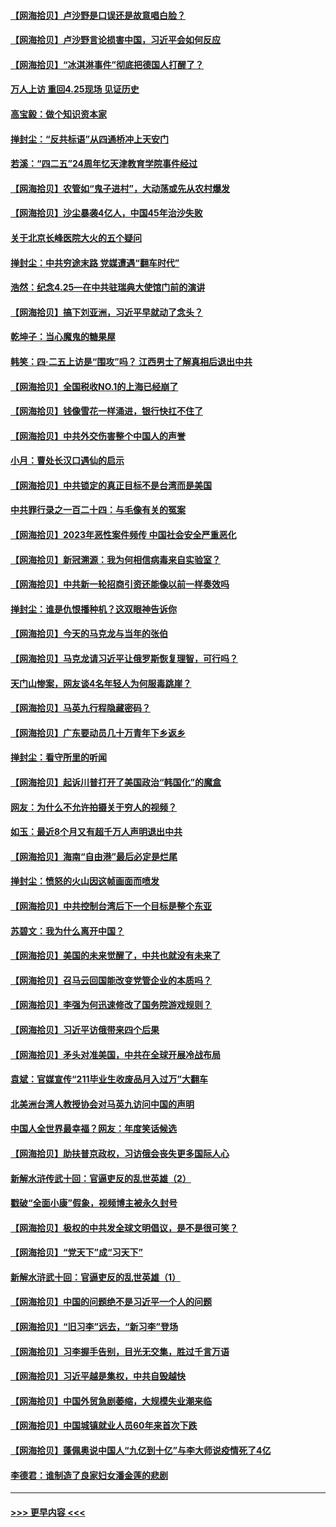 #### [【网海拾贝】卢沙野是口误还是故意唱白脸？](../pages/nsc993/n13982671.md?t=04272143) 
#### [【网海拾贝】卢沙野言论损害中国，习近平会如何反应](../pages/nsc993/n13981963.md?t=04272143) 
#### [【网海拾贝】“冰淇淋事件”彻底把德国人打醒了？](../pages/nsc993/n13981309.md?t=04272143) 
#### [万人上访 重回4.25现场 见证历史](../pages/nsc993/n13979775.md?t=04272143) 
#### [高宝毅：做个知识资本家](../pages/nsc993/n13980331.md?t=04272143) 
#### [掸封尘：“反共标语”从四通桥冲上天安门](../pages/nsc993/n13979843.md?t=04272143) 
#### [若溪：“四二五”24周年忆天津教育学院事件经过](../pages/nsc993/n13979819.md?t=04272143) 
#### [【网海拾贝】农管如“鬼子进村”，大动荡或先从农村爆发](../pages/nsc993/n13979567.md?t=04272143) 
#### [【网海拾贝】沙尘暴袭4亿人，中国45年治沙失败](../pages/nsc993/n13978993.md?t=04272143) 
#### [关于北京长峰医院大火的五个疑问](../pages/nsc993/n13978987.md?t=04272143) 
#### [掸封尘：中共穷途末路 党媒遭遇“翻车时代”](../pages/nsc993/n13978914.md?t=04272143) 
#### [浩然：纪念4.25—在中共驻瑞典大使馆门前的演讲](../pages/nsc993/n13978351.md?t=04272143) 
#### [【网海拾贝】搞下刘亚洲，习近平早就动了念头？](../pages/nsc993/n13978334.md?t=04272143) 
#### [乾坤子：当心魔鬼的糖果屋](../pages/nsc993/n13978294.md?t=04272143) 
#### [韩笑：四·二五上访是“围攻”吗？ 江西男士了解真相后退出中共](../pages/nsc993/n13977962.md?t=04272143) 
#### [【网海拾贝】全国税收NO.1的上海已经崩了](../pages/nsc993/n13976442.md?t=04272143) 
#### [【网海拾贝】钱像雪花一样涌进，银行快扛不住了](../pages/nsc993/n13975661.md?t=04272143) 
#### [【网海拾贝】中共外交伤害整个中国人的声誉](../pages/nsc993/n13974936.md?t=04272143) 
#### [小月：曹处长汉口遇仙的启示](../pages/nsc993/n13974139.md?t=04272143) 
#### [【网海拾贝】中共锁定的真正目标不是台湾而是美国](../pages/nsc993/n13974122.md?t=04272143) 
#### [中共罪行录之一百二十四：与毛像有关的冤案](../pages/nsc993/n13974119.md?t=04272143) 
#### [【网海拾贝】2023年恶性案件频传 中国社会安全严重恶化](../pages/nsc993/n13973502.md?t=04272143) 
#### [【网海拾贝】新冠溯源：我为何相信病毒来自实验室？](../pages/nsc993/n13970728.md?t=04272143) 
#### [【网海拾贝】中共新一轮招商引资还能像以前一样奏效吗](../pages/nsc993/n13969682.md?t=04272143) 
#### [掸封尘：谁是仇恨播种机？这双眼神告诉你](../pages/nsc993/n13969159.md?t=04272143) 
#### [【网海拾贝】今天的马克龙与当年的张伯](../pages/nsc993/n13968976.md?t=04272143) 
#### [【网海拾贝】马克龙请习近平让俄罗斯恢复理智，可行吗？](../pages/nsc993/n13968089.md?t=04272143) 
#### [天门山惨案，网友谈4名年轻人为何服毒跳崖？](../pages/nsc993/n13967998.md?t=04272143) 
#### [【网海拾贝】马英九行程隐藏密码？](../pages/nsc993/n13967296.md?t=04272143) 
#### [【网海拾贝】广东要动员几十万青年下乡返乡](../pages/nsc993/n13966396.md?t=04272143) 
#### [掸封尘：看守所里的听闻](../pages/nsc993/n13965394.md?t=04272143) 
#### [【网海拾贝】起诉川普打开了美国政治“韩国化”的魔盒](../pages/nsc993/n13965044.md?t=04272143) 
#### [网友：为什么不允许拍摄关于穷人的视频？](../pages/nsc993/n13965029.md?t=04272143) 
#### [如玉：最近8个月又有超千万人声明退出中共](../pages/nsc993/n13964356.md?t=04272143) 
#### [【网海拾贝】海南“自由港”最后必定是烂尾](../pages/nsc993/n13964321.md?t=04272143) 
#### [掸封尘：愤怒的火山因这帧画面而喷发](../pages/nsc993/n13963996.md?t=04272143) 
#### [【网海拾贝】中共控制台湾后下一个目标是整个东亚](../pages/nsc993/n13963705.md?t=04272143) 
#### [苏碧文：我为什么离开中国？](../pages/nsc993/n13963387.md?t=04272143) 
#### [【网海拾贝】美国的未来觉醒了，中共也就没有未来了](../pages/nsc993/n13962555.md?t=04272143) 
#### [【网海拾贝】召马云回国能改变党管企业的本质吗？](../pages/nsc993/n13961561.md?t=04272143) 
#### [【网海拾贝】李强为何迅速修改了国务院游戏规则？](../pages/nsc993/n13960597.md?t=04272143) 
#### [【网海拾贝】习近平访俄带来四个后果](../pages/nsc993/n13959598.md?t=04272143) 
#### [【网海拾贝】矛头对准美国，中共在全球开展冷战布局](../pages/nsc993/n13958396.md?t=04272143) 
#### [袁斌：官媒宣传“211毕业生收废品月入过万”大翻车](../pages/nsc993/n13958389.md?t=04272143) 
#### [北美洲台湾人教授协会对马英九访问中国的声明](../pages/nsc993/n13956010.md?t=04272143) 
#### [中国人全世界最幸福？网友：年度笑话候选](../pages/nsc993/n13955004.md?t=04272143) 
#### [【网海拾贝】助扶普京政权，习访俄会丧失更多国际人心](../pages/nsc993/n13955002.md?t=04272143) 
#### [新解水浒传武十回：官逼吏反的乱世英雄（2）](../pages/nsc993/n13954942.md?t=04272143) 
#### [戳破“全面小康”假象，视频博主被永久封号](../pages/nsc993/n13953714.md?t=04272143) 
#### [【网海拾贝】极权的中共发全球文明倡议，是不是很可笑？](../pages/nsc993/n13953251.md?t=04272143) 
#### [【网海拾贝】“党天下”成“习天下”](../pages/nsc993/n13952349.md?t=04272143) 
#### [新解水浒武十回：官逼吏反的乱世英雄（1）](../pages/nsc993/n13951483.md?t=04272143) 
#### [【网海拾贝】中国的问题绝不是习近平一个人的问题](../pages/nsc993/n13951475.md?t=04272143) 
#### [【网海拾贝】“旧习李”远去，“新习李”登场](../pages/nsc993/n13950813.md?t=04272143) 
#### [【网海拾贝】习李握手告别，目光无交集，胜过千言万语](../pages/nsc993/n13949873.md?t=04272143) 
#### [【网海拾贝】习近平越是集权，中共自毁越快](../pages/nsc993/n13949348.md?t=04272143) 
#### [【网海拾贝】中国外贸急剧萎缩，大规模失业潮来临](../pages/nsc993/n13947937.md?t=04272143) 
#### [【网海拾贝】中国城镇就业人员60年来首次下跌](../pages/nsc993/n13947338.md?t=04272143) 
#### [【网海拾贝】蓬佩奥说中国人“九亿到十亿”与李大师说疫情死了4亿](../pages/nsc993/n13946389.md?t=04272143) 
#### [李德君：谁制造了良家妇女潘金莲的悲剧](../pages/nsc993/n13945431.md?t=04272143) 

----
#### [ >>> 更早内容 <<< ](../indexes/nsc993-earlier.md)
